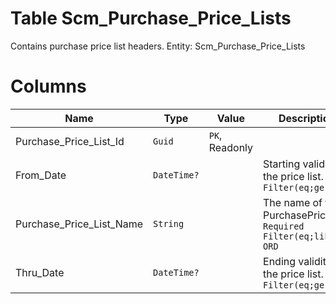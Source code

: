 # Table Scm_Purchase_Price_Lists

Contains purchase price list headers. Entity: Scm_Purchase_Price_Lists

# Columns

| Name | Type | Value | Description |
| - | - | - | --- |
|Purchase_Price_List_Id|`Guid`|`PK`, Readonly||
|From_Date|`DateTime?`||Starting validity of the price list. `Filter(eq;ge;le)` |
|Purchase_Price_List_Name|`String`||The name of this PurchasePriceList. `Required` `Filter(eq;like)` `ORD` |
|Thru_Date|`DateTime?`||Ending validity of the price list. `Filter(eq;ge;le)` |
